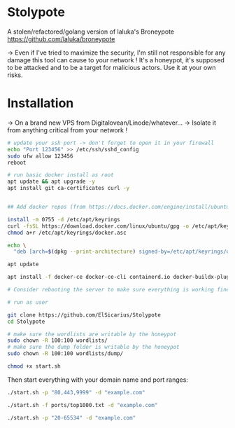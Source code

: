# Stolypote


A stolen/refactored/golang version of laluka's Broneypote https://github.com/laluka/broneypote


-> Even if I've tried to maximize the security, I'm still not responsible for any damage this tool can cause to your network ! It's a honeypot, it's supposed to be attacked and to be a target for malicious actors. Use it at your own risks.

# Installation

-> On a brand new VPS from Digitalovean/Linode/whatever...
-> Isolate it from anything critical from your network !

```bash
# update your ssh port -> don't forget to open it in your firewall
echo "Port 123456" >> /etc/ssh/sshd_config
sudo ufw allow 123456
reboot

# run basic docker install as root
apt update && apt upgrade -y
apt install git ca-certificates curl -y


## Add docker repos (from https://docs.docker.com/engine/install/ubuntu/#install-using-the-repository)

install -m 0755 -d /etc/apt/keyrings
curl -fsSL https://download.docker.com/linux/ubuntu/gpg -o /etc/apt/keyrings/docker.asc
chmod a+r /etc/apt/keyrings/docker.asc

echo \
  "deb [arch=$(dpkg --print-architecture) signed-by=/etc/apt/keyrings/docker.asc] https://download.docker.com/linux/ubuntu  $(. /etc/os-release && echo "${UBUNTU_CODENAME:-$VERSION_CODENAME}") stable" | tee /etc/apt/sources.list.d/docker.list > /dev/null

apt update

apt install -f docker-ce docker-ce-cli containerd.io docker-buildx-plugin docker-compose-plugin

# Consider rebooting the server to make sure everything is working fine

# run as user

git clone https://github.com/ElSicarius/Stolypote
cd Stolypote

# make sure the wordlists are writable by the honeypot
sudo chown -R 100:100 wordlists/
# make sure the dump folder is writable by the honeypot
sudo chown -R 100:100 wordlists/dump/

chmod +x start.sh

```

Then start everything with your domain name and port ranges:

```bash
./start.sh -p "80,443,9999" -d "example.com"

```

```bash
./start.sh -f ports/top1000.txt -d "example.com"

```

```bash
./start.sh -p "20-65534" -d "example.com"

```